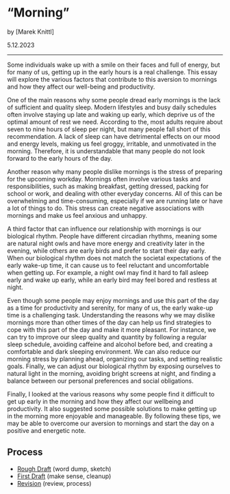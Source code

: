 # “Morning”

by [Marek Knittl]

5.12.2023

- - -



Some individuals wake up with a smile on their faces and full of energy, but for many of us, getting up in the early hours is a real challenge. This essay will explore the various factors that contribute to this aversion to mornings and how they affect our well-being and productivity.

One of the main reasons why some people dread early mornings is the lack of sufficient and quality sleep. Modern lifestyles and busy daily schedules often involve staying up late and waking up early, which deprive us of the optimal amount of rest we need. According to the, most adults require about seven to nine hours of sleep per night, but many people fall short of this recommendation. A lack of sleep can have detrimental effects on our mood and energy levels, making us feel groggy, irritable, and unmotivated in the morning. Therefore, it is understandable that many people do not look forward to the early hours of the day.

Another reason why many people dislike mornings is the stress of preparing for the upcoming workday. Mornings often involve various tasks and responsibilities, such as making breakfast, getting dressed, packing for school or work, and dealing with other everyday concerns. All of this can be overwhelming and time-consuming, especially if we are running late or have a lot of things to do. This stress can create negative associations with mornings and make us feel anxious and unhappy.

A third factor that can influence our relationship with mornings is our biological rhythm. People have different circadian rhythms, meaning some are natural night owls and have more energy and creativity later in the evening, while others are early birds and prefer to start their day early. When our biological rhythm does not match the societal expectations of the early wake-up time, it can cause us to feel reluctant and uncomfortable when getting up. For example, a night owl may find it hard to fall asleep early and wake up early, while an early bird may feel bored and restless at night.

Even though some people may enjoy mornings and use this part of the day as a time for productivity and serenity, for many of us, the early wake-up time is a challenging task. Understanding the reasons why we may dislike mornings more than other times of the day can help us find strategies to cope with this part of the day and make it more pleasant. For instance, we can try to improve our sleep quality and quantity by following a regular sleep schedule, avoiding caffeine and alcohol before bed, and creating a comfortable and dark sleeping environment. We can also reduce our morning stress by planning ahead, organizing our tasks, and setting realistic goals. Finally, we can adjust our biological rhythm by exposing ourselves to natural light in the morning, avoiding bright screens at night, and finding a balance between our personal preferences and social obligations.

Finally, I looked at the various reasons why some people find it difficult to get up early in the morning and how they affect our wellbeing and productivity. It also suggested some possible solutions to make getting up in the morning more enjoyable and manageable. By following these tips, we may be able to overcome our aversion to mornings and start the day on a positive and energetic note.

## Process

- [Rough Draft](rough-draft.md) (word dump, sketch)
- [First Draft](first-draft.md) (make sense, cleanup)
- [Revision](revision.md) (review, process)

